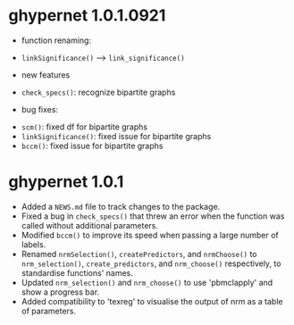 # ghypernet 1.0.1.0921

- function renaming:
* `linkSignificance()` --> `link_significance()`

- new features
* `check_specs()`: recognize bipartite graphs

- bug fixes:
* `scm()`: fixed df for bipartite graphs
* `linkSignificance()`: fixed issue for bipartite graphs
* `bccm()`: fixed issue for bipartite graphs

# ghypernet 1.0.1

* Added a `NEWS.md` file to track changes to the package.
* Fixed a bug in `check_specs()` that threw an error when the function was called without additional parameters.
* Modified `bccm()` to improve its speed when passing a large number of labels.
* Renamed `nrmSelection()`, `createPredictors`, and `nrmChoose()` to `nrm_selection()`, `create_predictors`, and `nrm_choose()` respectively, to standardise functions' names.
* Updated `nrm_selection()` and `nrm_choose()` to use 'pbmclapply' and show a progress bar.
* Added compatibility to 'texreg' to visualise the output of nrm as a table of parameters.

